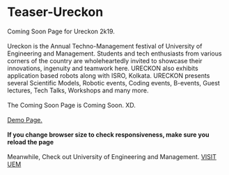 # Teaser-Ureckon
Coming Soon Page for Ureckon 2k19. 
<br>
<br>
Ureckon is the Annual Techno-Management festival of University of Engineering and Management. Students and tech enthusiasts from various corners of the country are wholeheartedly invited to showcase their innovations, ingenuity and teamwork here. URECKON also exhibits application based robots along with ISRO, Kolkata. URECKON presents several Scientific Models, Robotic events, Coding events, B-events, Guest lectures, Tech Talks, Workshops and many more.
<br>
<br>The Coming Soon Page is Coming Soon. XD.<br>
<br><a href="https://yands03.github.io/Teaser-Ureckon/">Demo Page.</a>
<br><br><strong> If you change browser size to check responsiveness, make sure you reload the page</strong>
<br><br>
Meanwhile, Check out University of Engineering and Management. <a href="https://uem.edu.in/uem-kolkata/">VISIT UEM</a>
